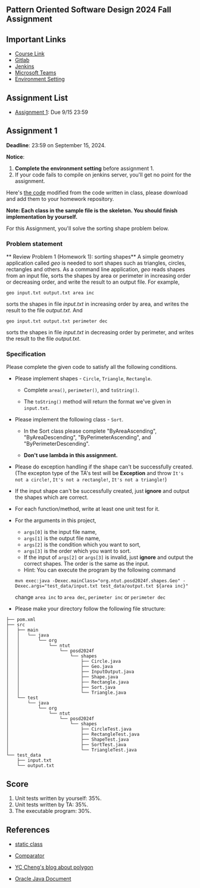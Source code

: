 ## Pattern Oriented Software Design 2024 Fall Assignment

## Important Links
- [Course Link](http://140.124.181.100/yccheng/posd2024f)
- [Gitlab](http://140.124.181.100)
- [Jenkins](http://140.124.181.97:8080)
- [Microsoft Teams](https://teams.microsoft.com/l/team/19%3AoQBubdF152LO2WVrJMRHVX7rOx0wb_v4twMSorq8Va81%40thread.tacv2/conversations?groupId=f0cff185-d612-415d-8bf9-76ed37baeee0&tenantId=dfb5e216-2b8a-4b32-b1cb-e786a1095218)
- [Environment Setting](http://140.124.181.100/course/posd2024f_ta/tree/environment_setting)

## Assignment List

* [Assignment 1](#assignment-1): Due 9/15 23:59

## Assignment 1
**Deadline**: 23:59 on September 15, 2024.

**Notice**: 
1. **Complete the environment setting** before assignment 1.
2. If your code fails to compile on jenkins server, you'll get no point for the assignment. 

Here's [the code](./template_code) modified from the code written in class, please download and add them to your homework repository.

**Note: Each class in the sample file is the skeleton. You should finish implementation by yourself.**

For this Assignment, you'll solve the sorting shape problem below.
### Problem statement
** Review Problem 1 (Homework 1): sorting shapes**
A simple geometry application called _geo_ is needed to sort shapes such as triangles, circles, rectangles and others. As a command line application, _geo_ reads shapes from an input file, sorts the shapes by area or perimeter in increasing order or decreasing order, and write the result to an output file. For example,
```
geo input.txt output.txt area inc
```
sorts the shapes in file _input.txt_ in increasing order by area, and writes the result to the file _output.txt_. And
```
geo input.txt output.txt perimeter dec
```
sorts the shapes in file _input.txt_ in decreasing order by perimeter, and writes the result to the file _output.txt_.

### Specification
Please complete the given code to satisfy all the following conditions.

* Please implement shapes - `Circle`, `Triangle`, `Rectangle`.
	* Complete `area()`, `perimeter()`, and `toString()`.

	* The `toString()` method will return the format we've given in `input.txt`.

* Please implement the following class - `Sort`.

	* In the Sort class please complete "ByAreaAscending", "ByAreaDescending", "ByPerimeterAscending", and "ByPerimeterDescending".

	* **Don't use lambda in this assignment.**

* Please do exception handling if the shape can't be successfully created.(The excepton type of the TA's test will be **Exception** and throw `It's not a circle!`, `It's not a rectangle!`, `It's not a triangle!`)

* If the input shape can't be successfully created, just **ignore** and output the shapes which are correct.

* For each function/method, write at least one unit test for it.

* For the arguments in this project,
	* `args[0]` is the input file name,
	* `args[1]` is the output file name,
	* `args[2]` is the condition which you want to sort,
	* `args[3]` is the order which you want to sort.
	* If the input of `args[2]` or `args[3]` is invalid, just **ignore** and output the correct shapes. The order is the same as the input. 
	* Hint:
	You can execute the program by the following command
	```
	mvn exec:java -Dexec.mainClass="org.ntut.posd2024f.shapes.Geo" -Dexec.args="test_data/input.txt test_data/output.txt ${area inc}" 
	``` 
	change ```area inc``` to `area dec`, `perimeter inc` or `perimeter dec` 

* Please make your directory follow the following file structure:

```
├── pom.xml
├── src
│   ├── main
│   │   └── java
│   │       └── org
│   │           └── ntut
│   │               └── posd2024f
│   │               	└── shapes
│   │                   	├── Circle.java
│   │                   	├── Geo.java
│   │                   	├── InputOutput.java
│   │                   	├── Shape.java
│   │                   	├── Rectangle.java
│   │                   	├── Sort.java
│   │                   	└── Triangle.java
│   └── test
│       └── java
│           └── org
│               └── ntut
│                   └── posd2024f
│                   	└── shapes
│                       	├── CircleTest.java
│                       	├── RectangleTest.java
│                       	├── ShapeTest.java
│                       	├── SortTest.java
│                       	└── TriangleTest.java
└── test_data
    ├── input.txt
    └── output.txt
```
## Score
1. Unit tests written by yourself: 35%.
2. Unit tests written by TA: 35%.
3. The executable program: 30%.

## References
* [static class](https://www.geeksforgeeks.org/static-class-in-java/)

* [Comparator](https://docs.oracle.com/javase/8/docs/api/java/util/Comparator.html)

* [YC Cheng's blog about polygon](http://htsicpp.blogspot.com/2014/10/convex-polygon.html)

* [Oracle Java Document](https://docs.oracle.com/javase/8/docs/api/index.html)



